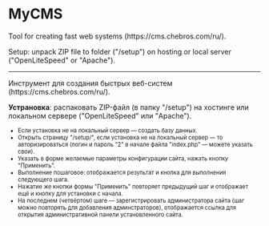 # MyCMS
<p>Tool for creating fast web systems (https://cms.chebros.com/ru/).
<p>Setup: unpack ZIP file to folder ("/setup") on hosting or local server ("OpenLiteSpeed" or "Apache").
<hr>
<p>Инструмент для создания быстрых веб-систем (https://cms.chebros.com/ru/).
<p><b>Устрановка</b>: распаковать ZIP-файл (в папку "/setup") на хостинге или локальном сервере ("OpenLiteSpeed" или "Apache").
<ul style="font-size:80%">
 <li>Если установка не на локальный сервер — создать базу данных.
 <li>Открыть страницу "/setup/", если установка не на локальный сервер — то авторизироваться (логин и пароль "2" в начале файла "index.php" — можете указать свои).
 <li>Указать в форме желаемые параметры конфигурации сайта,  нажать кнопку "Применить".
 <li>Выполнение пошаговое: отображается результат и кнопка для выполнения следующего шага.
 <li>Нажатие же кнопки формы "Применить" повторяет предыдущий шаг и отображает ещё и кнопку для установки с начала.
 <li>На последнем (четвёртом) шаге — зарегистрировать администратора сайта (шаг можно повторять для добавления админстраторов), отображается ссылка для открытия административной панели установленного сайта.
</ul>
